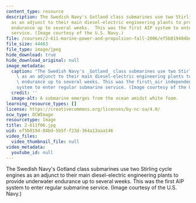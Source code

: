 ```yaml
---
content_type: resource
description: The Swedish Navy's Gotland class submarines use two Stirling cycle engines
  as an adjunct to their main diesel-electric engineering plants to provide underwater
  endurance up to several weeks.  This was the first AIP system to enter regular submarine
  service. (Image courtesy of the U.S. Navy.)
file: /courses/2-611-marine-power-and-propulsion-fall-2006/ef5b019484bd5b5ff23d364a13aaa146_2-611f06.jpg
file_size: 44463
file_type: image/jpeg
hide_download: true
hide_download_original: null
image_metadata:
  caption: "The Swedish Navy's _Gotland_ class submarines use two Stirling cycle engines\
    \ as an adjunct to their main diesel-electric engineering plants to provide underwater\
    \ endurance up to several weeks. This was the first\_air independent propulsion\_\
    system to enter regular submarine service. (Image courtesy of the U.S. Navy.)"
  credit: ''
  image-alt: A submarine emerges from the ocean amidst white foam.
learning_resource_types: []
license: https://creativecommons.org/licenses/by-nc-sa/4.0/
ocw_type: OCWImage
resourcetype: Image
title: 2-611f06.jpg
uid: ef5b0194-84bd-5b5f-f23d-364a13aaa146
video_files:
  video_thumbnail_file: null
video_metadata:
  youtube_id: null
---
```

The Swedish Navy's Gotland class submarines use two Stirling cycle engines as an adjunct to their main diesel-electric engineering plants to provide underwater endurance up to several weeks.  This was the first AIP system to enter regular submarine service. (Image courtesy of the U.S. Navy.)